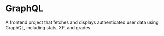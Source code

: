 # GraphQL
A frontend project that fetches and displays authenticated user data using GraphQL, including stats, XP, and grades. 
